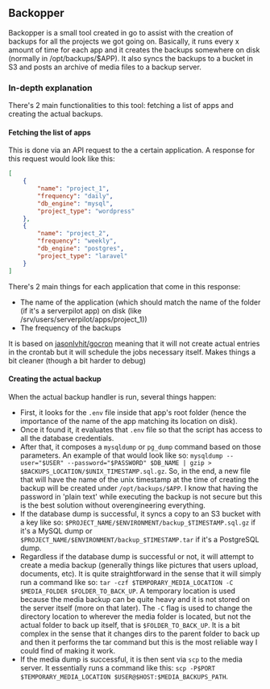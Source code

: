 ## Backopper

Backopper is a small tool created in go to assist with the creation of backups for all the projects we got going on. 
Basically, it runs every x amount of time for each app and it creates the backups somewhere on disk 
(normally in /opt/backups/$APP). It also syncs the backups to a bucket in S3 and posts an archive of media files to a 
backup server.

### In-depth explanation

There's 2 main functionalities to this tool: fetching a list of apps and creating the actual backups.

#### Fetching the list of apps

This is done via an API request to the a certain application. A response for this request would look like this:

```json
[
    {
        "name": "project_1",
        "frequency": "daily",
        "db_engine": "mysql",
        "project_type": "wordpress"
    },
    {
        "name": "project_2",
        "frequency": "weekly",
        "db_engine": "postgres",
        "project_type": "laravel"
    }
]
```

There's 2 main things for each application that come in this response: 

- The name of the application (which should match the name of the folder (if it's a serverpilot app) on disk 
(like /srv/users/serverpilot/apps/project_1))
- The frequency of the backups

It is based on [jasonlvhit/gocron](https://github.com/jasonlvhit/gocron) meaning that it will not create actual entries
in the crontab but it will schedule the jobs necessary itself. Makes things a bit cleaner (though a bit harder to debug)

#### Creating the actual backup

When the actual backup handler is run, several things happen:

- First, it looks for the `.env` file inside that app's root folder (hence the importance of the name of the app 
matching its location on disk).
- Once it found it, it evaluates that `.env` file so that the script has access to all the database credentials.
- After that, it composes a `mysqldump` or `pg_dump` command based on those parameters. An example of that would look like so: 
`mysqldump --user="$USER" --password="$PASSWORD" $DB_NAME | gzip > $BACKUPS_LOCATION/$UNIX_TIMESTAMP.sql.gz`. So, in the 
end, a new file that will have the name of the unix timestamp at the time of creating the backup will be created under 
`/opt/backups/$APP`. I know that having the password in 'plain text' while executing the backup is not secure but this is 
the best solution without overengineering everything.
- If the database dump is successful, it syncs a copy to an S3 bucket with a key like so:
`$PROJECT_NAME/$ENVIRONMENT/backup_$TIMESTAMP.sql.gz` if it's a MySQL dump or 
`$PROJECT_NAME/$ENVIRONMENT/backup_$TIMESTAMP.tar` if it's a PostgreSQL dump.
- Regardless if the database dump is successful or not, it will attempt to create a media backup (generally things like
pictures that users upload, documents, etc). It is quite straightforward in the sense that it will simply run a command
like so: `tar -czf $TEMPORARY_MEDIA_LOCATION -C $MEDIA_FOLDER $FOLDER_TO_BACK_UP`. A temporary location is used because
the media backup can be quite heavy and it is not stored on the server itself (more on that later). The `-C` flag is used
to change the directory location to wherever the media folder is located, but not the actual folder to back up itself, 
that is `$FOLDER_TO_BACK_UP`. It is a bit complex in the sense that it changes dirs to the parent folder to back up and 
then it performs the tar command but this is the most reliable way I could find of making it work.
- If the media dump is successful, it is then sent via `scp` to the media server. It essentially runs a command like this:
`scp -P$PORT $TEMPORARY_MEDIA_LOCATION $USER@$HOST:$MEDIA_BACKUPS_PATH`.
